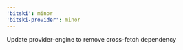 ```yaml
---
'bitski': minor
'bitski-provider': minor
---
```


Update provider-engine to remove cross-fetch dependency
